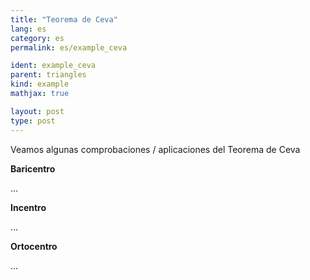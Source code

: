 ```yaml
---
title: "Teorema de Ceva"
lang: es
category: es
permalink: es/example_ceva

ident: example_ceva
parent: triangles
kind: example
mathjax: true

layout: post
type: post
---
```


Veamos algunas comprobaciones / aplicaciones del Teorema de Ceva

**Baricentro**

...

**Incentro**

...

**Ortocentro**

...
